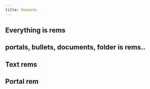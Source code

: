 ```yaml
---
title: Remnote
---
```


## Everything is rems
## portals, bullets, documents, folder is rems..
## Text rems
## Portal rem
